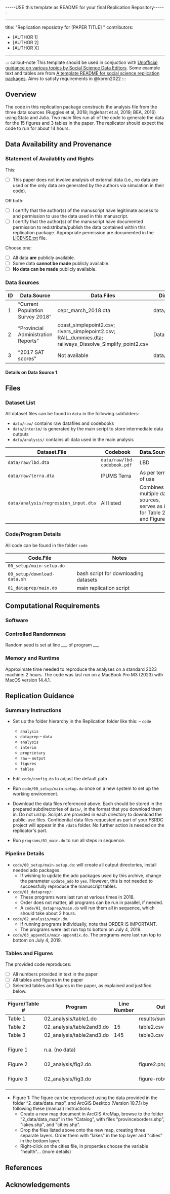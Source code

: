 -----USE this template as README for your final Replication Repository------


---
title: "Replication reposiotry for [PAPER TITLE] "
contributors:
  - [AUTHOR 1]
  - [AUTHOR 2]
  - [AUTHOR X]
---

::: callout-note
This template should be used in conjuction with [Unofficial guidance on various topics by Social Science Data Editors](https://social-science-data-editors.github.io/guidance/). Some example text and tables are from [A template README for social science replication packages](https://social-science-data-editors.github.io/template_README/). Aims to satisfy requirements in @koren2022
:::

## Overview

The code in this replication package constructs the analysis file from the three data sources (Ruggles et al, 2018; Inglehart et al, 2019; BEA, 2016) using Stata and Julia. Two main files run all of the code to generate the data for the 15 figures and 3 tables in the paper. The replicator should expect the code to run for about 14 hours.

## Data Availability and Provenance

### Statement of Availablity and Rights

This:

- [ ] This paper does not involve analysis of external data (i.e., no data are used or the only data are generated by the authors via simulation in their code).

OR both:

- [ ] I certify that the author(s) of the manuscript have legitimate access to and permission to use the data used in this manuscript. 
- [ ] I certify that the author(s) of the manuscript have documented permission to redistribute/publish the data contained within this replication package. Appropriate permission are documented in the [LICENSE.txt](LICENSE.txt) file.

Choose one:

- [ ] All data **are** publicly available.
- [ ] Some data **cannot be made** publicly available.
- [ ] **No data can be made** publicly available.

### Data Sources

|ID | Data.Source  | Data.Files | Directory | Provided | Citation |
|-  | -- | -- | -- | -- | -- | 
|1  | “Current Population Survey 2018” | cepr_march_2018.dta | data/ | TRUE | CEPR (2018) |
|2  | “Provincial Administration Reports” | coast_simplepoint2.csv; rivers_simplepoint2.csv; RAIL_dummies.dta; railways_Dissolve_Simplify_point2.csv | Data/maps/ | TRUE | Administration (2017) |
|3  | “2017 SAT scores” | Not available | data/to_clean/ | FALSE | College Board (2020) |

#### Details on Data Source 1

<!-- see data source examples: https://social-science-data-editors.github.io/guidance/Requested_information_dcas.html ---->

## Files

### Dataset List

All dataset files can be found in `data` in the following subfolders:

- `data/raw/` contains raw datafiles and codebooks
- `data/interim/` is generated by the main script to store intermediate data outputs
- `data/analysis/` contains all data used in the main analysis

| Dataset.File | Codebook | Data.Source.ID | Notes    |Provided |
|-----------|--------|----------|---------|-------|
| `data/raw/lbd.dta` | `data/raw/lbd-codebook.pdf`| LBD | Confidential | No |
| `data/raw/terra.dta` | IPUMS Terra | As per terms of use | Yes |
| `data/analysis/regression_input.dta`| All listed | Combines multiple data sources, serves as input for Table 2, 3 and Figure 5. | Yes |

### Code/Program Details

All code can be found in the folder `code`

| Code.File | Notes |
|-----------|--------|
|`00_setup/main-setup.do`||
|`00_setup/download-data.sh`| bash script for downloading datasets|
|`01_dataprep/main.do`| main replication script|

## Computational Requirements

<!---- see instructions: https://social-science-data-editors.github.io/template_README/template-README.html --->

### Software

### Controlled Randomness

Random seed is set at line ___ of program ___

### Memory and Runtime

Approximate	time	needed	to	reproduce	the	analyses on	a	standard	2023 machine: 2	hours.
The	code	was	last	run	on	a	MacBook	Pro M3 (2023)	with	MacOS	version	14.4.1.

## Replication Guidance

<!---- see instructions: https://social-science-data-editors.github.io/template_README/template-README.html --->

### Summary Instructions

- Set	up	the	folder	hierarchy	in	the	Replication	folder	like	this:
  – `code`
    - `analysis`
    - `dataprep`
  – `data`
    - `analysis`
    - `interim`
    - `proprietary`
    - `raw`
  – `output`
    - `figures`
    - `tables`

- Edit `code/config.do` to adjust the default path
- Run `code/00_setup/main-setup.do` once on a new system to set up the working environment. 
- Download the data files referenced above. Each should be stored in the prepared subdirectories of `data/`, in the format that you download them in. Do not unzip. Scripts are provided in each directory to download the public-use files. Confidential data files requested as part of your FSRDC project will appear in the `/data` folder. No further action is needed on the replicator's part.
- Run `programs/01_main.do` to run all steps in sequence.

### Pipeline Details

- `code/00_setup/main-setup.do`: will create all output directories, install needed ado packages. 
   - If wishing to update the ado packages used by this archive, change the parameter `update_ado` to `yes`. However, this is not needed to successfully reproduce the manuscript tables. 
- `code/01_dataprep/`:  
   - These programs were last run at various times in 2018. 
   - Order does not matter, all programs can be run in parallel, if needed. 
   - A `code/01_dataprep/main.do` will run them all in sequence, which should take about 2 hours.
- `code/02_analysis/main.do`.
   - If running programs individually, note that ORDER IS IMPORTANT. 
   - The programs were last run top to bottom on July 4, 2019.
- `code/03_appendix/main-appendix.do`. The programs were last run top to bottom on July 4, 2019.

### Tables and Figures

The provided code reproduces:

- [ ] All numbers provided in text in the paper
- [ ] All tables and figures in the paper
- [ ] Selected tables and figures in the paper, as explained and justified below.

| Figure/Table #    | Program                  | Line Number | Output file                      | Note                            |
|-------------------|--------------------------|-------------|----------------------------------|---------------------------------|
| Table 1           | 02_analysis/table1.do    |             | results/summarystats.csv                 ||
| Table 2           | 02_analysis/table2and3.do| 15          | table2.csv                       ||
| Table 3           | 02_analysis/table2and3.do| 145         | table3.csv                       ||
| Figure 1          | n.a. (no data)           |             |                                  | Source: Herodus (2011)          |
| Figure 2          | 02_analysis/fig2.do      |             | figure2.png                      ||
| Figure 3          | 02_analysis/fig3.do      |             | figure-robustness.png            | Requires confidential data      |

- Figure 1: The figure can be reproduced using the data provided in the folder “2_data/data_map”, and ArcGIS Desktop (Version 10.7.1) by following these (manual) instructions:
  - Create a new map document in ArcGIS ArcMap, browse to the folder
“2_data/data_map” in the “Catalog”, with files  "provinceborders.shp", "lakes.shp", and "cities.shp". 
  - Drop the files listed above onto the new map, creating three separate layers. Order them with "lakes" in the top layer and "cities" in the bottom layer.
  - Right-click on the cities file, in properties choose the variable "health"... (more details)

## References

## Acknowledgements